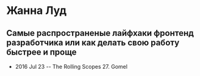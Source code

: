 # Жанна Луд

## Самые распространеные лайфхаки фронтенд разработчика или как делать свою работу быстрее и проще
- 2016 Jul 23 -- The Rolling Scopes 27. Gomel    
